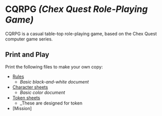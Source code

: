 # CQRPG _(Chex Quest Role-Playing Game)_

CQRPG is a casual table-top role-playing game, based on the Chex Quest computer game series.

## Print and Play

Print the following files to make your own copy:
* [Rules](https://github.com/GamesFaix/cqrpg/blob/main/docs/CQRPG%20Rules%20v1.pdf)
  * _Basic black-and-white document_
* [Character sheets](https://github.com/GamesFaix/cqrpg/blob/main/docs/CQRPG%20Character%20Sheets.pdf)
  * _Basic color document_
* [Token sheets](https://github.com/GamesFaix/cqrpg/tree/main/docs/tokens) 
  * _These are designed for token 
* [Mission]